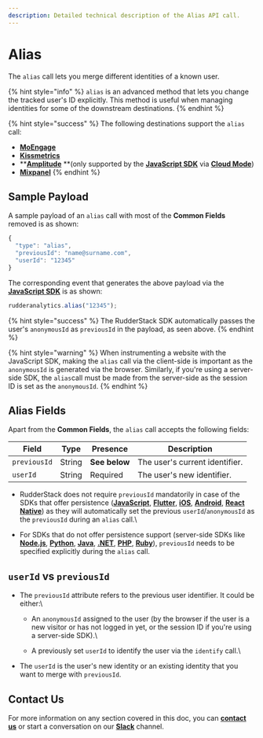 ```yaml
---
description: Detailed technical description of the Alias API call.
---
```


# Alias

The `alias` call lets you merge different identities of a known user.

{% hint style="info" %}
`alias` is an advanced method that lets you change the tracked user's ID explicitly. This method is useful when managing identities for some of the downstream destinations.
{% endhint %}

{% hint style="success" %}
The following destinations support the `alias` call:

* ****[**MoEngage**](../../../destinations/marketing/moengage.md)****
* ****[**Kissmetrics**](../../../destinations/analytics/kissmetrics.md)****
* ****[**Amplitude**](../../../destinations/analytics/amplitude.md)** **(only supported by the [**JavaScript SDK**](../../../stream-sources/rudderstack-sdk-integration-guides/rudderstack-javascript-sdk/) via [**Cloud Mode**](https://docs.rudderstack.com/connections/rudderstack-connection-modes#cloud-mode))
* ****[**Mixpanel**](../../../destinations/analytics/mixpanel.md)****
{% endhint %}

## Sample Payload

A sample payload of an `alias` call with most of the **Common Fields** removed is as shown:

```javascript
{
  "type": "alias",
  "previousId": "name@surname.com",
  "userId": "12345"
}
```

The corresponding event that generates the above payload via the [**JavaScript SDK**](../../../stream-sources/rudderstack-sdk-integration-guides/rudderstack-javascript-sdk/) is as shown:

```javascript
rudderanalytics.alias("12345");
```

{% hint style="success" %}
The RudderStack SDK automatically passes the user's `anonymousId` as `previousId` in the payload, as seen above.
{% endhint %}

{% hint style="warning" %}
When instrumenting a website with the JavaScript SDK, making the `alias` call via the client-side is important as the `anonymousId` is generated via the browser. Similarly, if you're using a server-side SDK, the `alias`call must be made from the server-side as the session ID is set as the `anonymousId`.
{% endhint %}

## Alias Fields

Apart from the **Common Fields**, the `alias` call accepts the following fields:

| **Field**    | **Type** | **Presence**  | **Description**                |
| ------------ | -------- | ------------- | ------------------------------ |
| `previousId` | String   | **See below** | The user's current identifier. |
| `userId`     | String   | Required      | The user's new identifier.     |

* RudderStack does not require `previousId` mandatorily in case of the SDKs that offer persistence ([**JavaScript**](../../../stream-sources/rudderstack-sdk-integration-guides/rudderstack-javascript-sdk/), [**Flutter**](../../../stream-sources/rudderstack-sdk-integration-guides/rudderstack-flutter-sdk.md), [**iOS**](../../../stream-sources/rudderstack-sdk-integration-guides/rudderstack-ios-sdk.md), [**Android**](../../../stream-sources/rudderstack-sdk-integration-guides/rudderstack-android-sdk/), [**React Native**](../../../stream-sources/rudderstack-sdk-integration-guides/rudderstack-react-native-sdk.md)) as they will automatically set the previous `userId`/`anonymousId` as the `previousId` during an `alias` call.\

* For SDKs that do not offer persistence support (server-side SDKs like [**Node.js**](../../../stream-sources/rudderstack-sdk-integration-guides/rudderstack-node-sdk.md), [**Python**](../../../stream-sources/rudderstack-sdk-integration-guides/rudderstack-python-sdk.md), [**Java**](../../../stream-sources/rudderstack-sdk-integration-guides/rudderstack-java-sdk.md), [**.NET**](../../../stream-sources/rudderstack-sdk-integration-guides/.net.md), [**PHP**](../../../stream-sources/rudderstack-sdk-integration-guides/php.md), [**Ruby**](../../../stream-sources/rudderstack-sdk-integration-guides/rudderstack-ruby-sdk.md)), `previousId` needs to be specified explicitly during the `alias` call.

## `userId` vs `previousId`

* The `previousId` attribute refers to the previous user identifier. It could be either:\

  * An `anonymousId` assigned to the user (by the browser if the user is a new visitor or has not logged in yet, or the session ID if you're using a server-side SDK).\

  * A previously set `userId` to identify the user via the `identify` call.\

* The `userId` is the user's new identity or an existing identity that you want to merge with `previousId`.

## Contact Us

For more information on any section covered in this doc, you can [**contact us**](mailto:%20docs@rudderstack.com) or start a conversation on our [**Slack**](https://resources.rudderstack.com/join-rudderstack-slack) channel.
